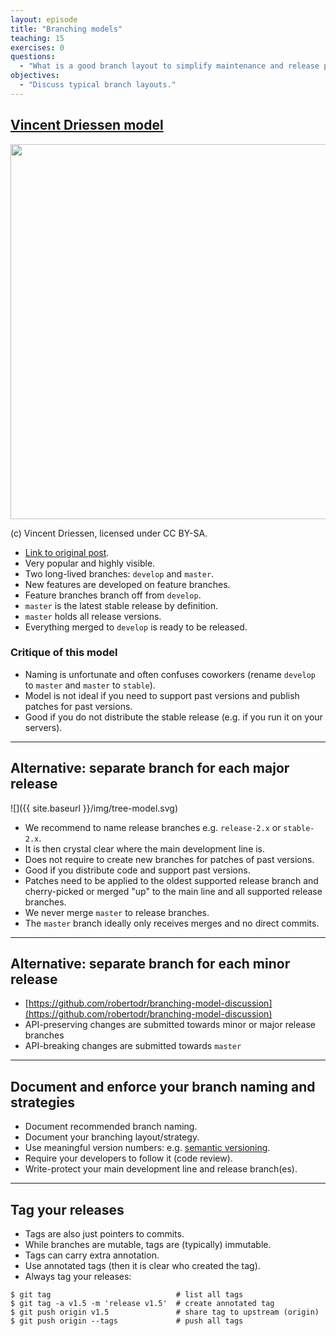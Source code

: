 ```yaml
---
layout: episode
title: "Branching models"
teaching: 15
exercises: 0
questions:
  - "What is a good branch layout to simplify maintenance and release preparation?"
objectives:
  - "Discuss typical branch layouts."
---
```


## [Vincent Driessen model](http://nvie.com/posts/a-successful-git-branching-model/)


<img src="{{ site.baseurl }}/img/nvie-model.png" style="height: 600px;"/>

(c) Vincent Driessen, licensed under CC BY-SA.

- [Link to original post](http://nvie.com/posts/a-successful-git-branching-model/).
- Very popular and highly visible.
- Two long-lived branches: `develop` and `master`.
- New features are developed on feature branches.
- Feature branches branch off from `develop`.
- `master` is the latest stable release by definition.
- `master` holds all release versions.
- Everything merged to `develop` is ready to be released.


### Critique of this model

- Naming is unfortunate and often confuses coworkers (rename `develop` to `master` and `master` to `stable`).
- Model is not ideal if you need to support past versions and publish patches for past versions.
- Good if you do not distribute the stable release (e.g. if you run it on your servers).

---

## Alternative: separate branch for each major release

![]({{ site.baseurl }}/img/tree-model.svg)

- We recommend to name release branches e.g. `release-2.x` or `stable-2.x`.
- It is then crystal clear where the main development line is.
- Does not require to create new branches for patches of past versions.
- Good if you distribute code and support past versions.
- Patches need to be applied to the oldest supported release branch and cherry-picked or merged
  "up" to the main line and all supported release branches.
- We never merge `master` to release branches.
- The `master` branch ideally only receives merges and no direct commits.

---

## Alternative: separate branch for each minor release

- [https://github.com/robertodr/branching-model-discussion](https://github.com/robertodr/branching-model-discussion)
- API-preserving changes are submitted towards minor or major release branches
- API-breaking changes are submitted towards `master`

---

## Document and enforce your branch naming and strategies

- Document recommended branch naming.
- Document your branching layout/strategy.
- Use meaningful version numbers: e.g. [semantic versioning](http://semver.org).
- Require your developers to follow it (code review).
- Write-protect your main development line and release branch(es).

---

## Tag your releases

- Tags are also just pointers to commits.
- While branches are mutable, tags are (typically) immutable.
- Tags can carry extra annotation.
- Use annotated tags (then it is clear who created the tag).
- Always tag your releases:

```shell
$ git tag                            # list all tags
$ git tag -a v1.5 -m 'release v1.5'  # create annotated tag
$ git push origin v1.5               # share tag to upstream (origin)
$ git push origin --tags             # push all tags
```
